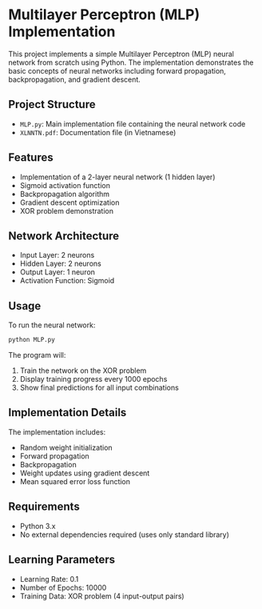 # Multilayer Perceptron (MLP) Implementation

This project implements a simple Multilayer Perceptron (MLP) neural network from scratch using Python. The implementation demonstrates the basic concepts of neural networks including forward propagation, backpropagation, and gradient descent.

## Project Structure

- `MLP.py`: Main implementation file containing the neural network code
- `XLNNTN.pdf`: Documentation file (in Vietnamese)

## Features

- Implementation of a 2-layer neural network (1 hidden layer)
- Sigmoid activation function
- Backpropagation algorithm
- Gradient descent optimization
- XOR problem demonstration

## Network Architecture

- Input Layer: 2 neurons
- Hidden Layer: 2 neurons
- Output Layer: 1 neuron
- Activation Function: Sigmoid

## Usage

To run the neural network:

```bash
python MLP.py
```

The program will:
1. Train the network on the XOR problem
2. Display training progress every 1000 epochs
3. Show final predictions for all input combinations

## Implementation Details

The implementation includes:
- Random weight initialization
- Forward propagation
- Backpropagation
- Weight updates using gradient descent
- Mean squared error loss function

## Requirements

- Python 3.x
- No external dependencies required (uses only standard library)

## Learning Parameters

- Learning Rate: 0.1
- Number of Epochs: 10000
- Training Data: XOR problem (4 input-output pairs) 